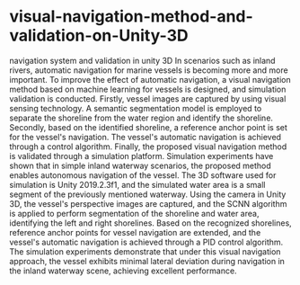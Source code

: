 # visual-navigation-method-and-validation-on-Unity-3D
navigation system and validation in unity 3D
In scenarios such as inland rivers, automatic 
navigation for marine vessels is becoming more and more 
important. To improve the effect of automatic navigation, a 
visual navigation method based on machine learning for vessels 
is designed, and simulation validation is conducted. Firstly, 
vessel images are captured by using visual sensing technology. 
A semantic segmentation model is employed to separate the 
shoreline from the water region and identify the shoreline. 
Secondly, based on the identified shoreline, a reference anchor 
point is set for the vessel's navigation. The vessel's automatic 
navigation is achieved through a control algorithm. Finally, the 
proposed visual navigation method is validated through a 
simulation platform. Simulation experiments have shown that 
in simple inland waterway scenarios, the proposed method 
enables autonomous navigation of the vessel.
The 3D software used for simulation is Unity 2019.2.3f1, 
and the simulated water area is a small segment of the 
previously mentioned waterway. Using the camera in Unity 
3D, the vessel's perspective images are captured, and the 
SCNN algorithm is applied to perform segmentation of the 
shoreline and water area, identifying the left and right 
shorelines. Based on the recognized shorelines, reference 
anchor points for vessel navigation are extended, and the 
vessel's automatic navigation is achieved through a PID
control algorithm. The simulation experiments demonstrate 
that under this visual navigation approach, the vessel exhibits 
minimal lateral deviation during navigation in the inland 
waterway scene, achieving excellent performance. 
